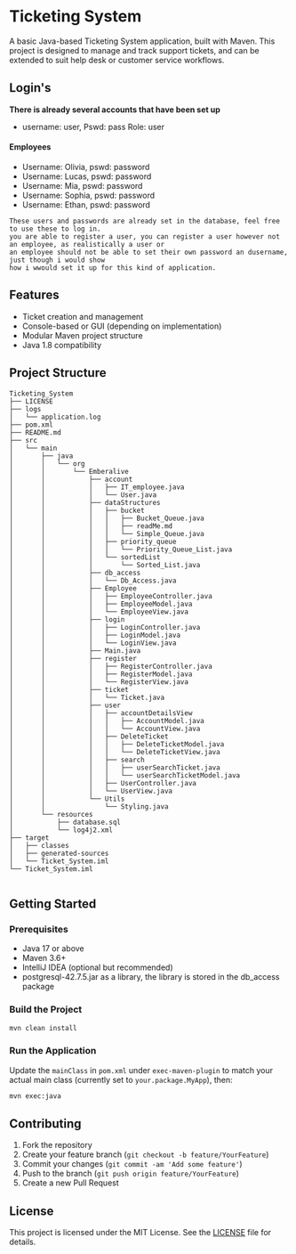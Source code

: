 
# Ticketing System

A basic Java-based Ticketing System application, built with Maven. This project is designed to manage and track support tickets, and can be extended to suit help desk or customer service workflows.

## Login's
**There is already several accounts that have been set up**

- username: user, Pswd: pass Role: user
#### Employees

- Username: Olivia, pswd: password
- Username: Lucas, pswd: password
- Username: Mia, pswd: password
- Username: Sophia, pswd: password
- Username: Ethan, pswd: password

```
These users and passwords are already set in the database, feel free to use these to log in.
you are able to register a user, you can register a user however not an employee, as realistically a user or
an employee should not be able to set their own password an dusername, just though i would show
how i wwould set it up for this kind of application. 
```

## Features

- Ticket creation and management
- Console-based or GUI (depending on implementation)
- Modular Maven project structure
- Java 1.8 compatibility

## Project Structure

```
Ticketing_System
├── LICENSE
├── logs
│   └── application.log
├── pom.xml
├── README.md
├── src
│   └── main
│       ├── java
│       │   └── org
│       │       └── Emberalive
│       │           ├── account
│       │           │   ├── IT_employee.java
│       │           │   └── User.java
│       │           ├── dataStructures
│       │           │   ├── bucket
│       │           │   │   ├── Bucket_Queue.java
│       │           │   │   ├── readMe.md
│       │           │   │   └── Simple_Queue.java
│       │           │   ├── priority_queue
│       │           │   │   └── Priority_Queue_List.java
│       │           │   └── sortedList
│       │           │       └── Sorted_List.java
│       │           ├── db_access
│       │           │   └── Db_Access.java
│       │           ├── Employee
│       │           │   ├── EmployeeController.java
│       │           │   ├── EmployeeModel.java
│       │           │   └── EmployeeView.java
│       │           ├── login
│       │           │   ├── LoginController.java
│       │           │   ├── LoginModel.java
│       │           │   └── LoginView.java
│       │           ├── Main.java
│       │           ├── register
│       │           │   ├── RegisterController.java
│       │           │   ├── RegisterModel.java
│       │           │   └── RegisterView.java
│       │           ├── ticket
│       │           │   └── Ticket.java
│       │           ├── user
│       │           │   ├── accountDetailsView
│       │           │   │   ├── AccountModel.java
│       │           │   │   └── AccountView.java
│       │           │   ├── DeleteTicket
│       │           │   │   ├── DeleteTicketModel.java
│       │           │   │   └── DeleteTicketView.java
│       │           │   ├── search
│       │           │   │   ├── userSearchTicket.java
│       │           │   │   └── userSearchTicketModel.java
│       │           │   ├── UserController.java
│       │           │   └── UserView.java
│       │           └── Utils
│       │               └── Styling.java
│       └── resources
│           ├── database.sql
│           └── log4j2.xml
├── target
│   ├── classes
│   ├── generated-sources
│   └── Ticket_System.iml
└── Ticket_System.iml


```

## Getting Started

### Prerequisites

- Java 17 or above
- Maven 3.6+
- IntelliJ IDEA (optional but recommended)
- postgresql-42.7.5.jar as a library, the library is stored in the db_access package

### Build the Project

```bash
mvn clean install
```

### Run the Application

Update the `mainClass` in `pom.xml` under `exec-maven-plugin` to match your actual main class (currently set to `your.package.MyApp`), then:

```bash
mvn exec:java
```

## Contributing

1. Fork the repository
2. Create your feature branch (`git checkout -b feature/YourFeature`)
3. Commit your changes (`git commit -am 'Add some feature'`)
4. Push to the branch (`git push origin feature/YourFeature`)
5. Create a new Pull Request

## License

This project is licensed under the MIT License. See the [LICENSE](LICENSE) file for details.
